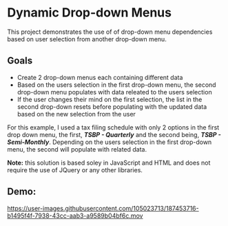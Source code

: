 <h1>Dynamic Drop-down Menus</h1>
<p>This project demonstrates the use of of drop-down menu dependencies based on user selection from another drop-down menu.</p>
<h2>Goals</h2>
<ul>
<li>Create 2 drop-down menus each containing different data</li>
<li>Based on the users selection in the first drop-down menu, the second drop-down menu populates with data releated to the users selection</li>
<li>If the user changes their mind on the first selection, the list in the second drop-down resets before populating with the updated data based on the new selection from the user</li>
</ul>
<p>
For this example, I used a tax filing schedule with only 2 options in the first drop down menu, the first, <strong><i>TSBP - Quarterly</i></strong> and the second being, <strong><i>TSBP - Semi-Monthly</i></strong>. Depending on the users selection in the first drop-down menu, the second will populate with related data. <br>

</p>
<p><strong>Note:</strong> this solution is based soley in JavaScript and HTML and does not require the use of JQuery or any other libraries.</p>

<h2>Demo:</h2>

https://user-images.githubusercontent.com/105023713/187453716-b1495f4f-7938-43cc-aab3-a9589b04bf6c.mov

